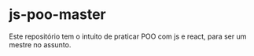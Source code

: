 # js-poo-master
 Este repositório tem o intuito de praticar POO com js e react, para ser um mestre no assunto.
